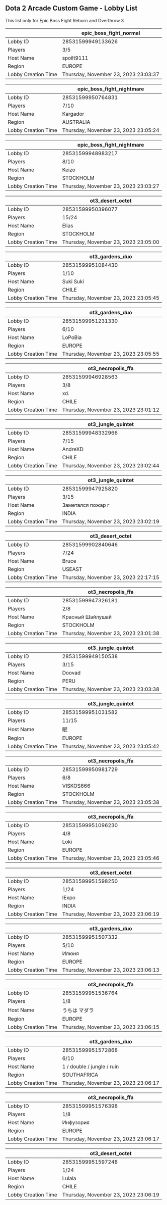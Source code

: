 ## Dota 2 Arcade Custom Game - Lobby List

This list only for Epic Boss Fight Reborn and Overthrow 3

|  | epic_boss_fight_normal |
| ------ | ------ |
| Lobby ID | 28531599949133626 |
| Players | 3/5 |
| Host Name | spoilt9111 |
| Region | EUROPE |
| Lobby Creation Time | Thursday, November 23, 2023 23:03:37 |


|  | epic_boss_fight_nightmare |
| ------ | ------ |
| Lobby ID | 28531599950764831 |
| Players | 7/10 |
| Host Name | Kargador |
| Region | AUSTRALIA |
| Lobby Creation Time | Thursday, November 23, 2023 23:05:24 |


|  | epic_boss_fight_nightmare |
| ------ | ------ |
| Lobby ID | 28531599948983217 |
| Players | 8/10 |
| Host Name | Keizo |
| Region | STOCKHOLM |
| Lobby Creation Time | Thursday, November 23, 2023 23:03:27 |


|  | ot3_desert_octet |
| ------ | ------ |
| Lobby ID | 28531599950396077 |
| Players | 15/24 |
| Host Name | Elias |
| Region | STOCKHOLM |
| Lobby Creation Time | Thursday, November 23, 2023 23:05:00 |


|  | ot3_gardens_duo |
| ------ | ------ |
| Lobby ID | 28531599951084430 |
| Players | 1/10 |
| Host Name | Suki Suki |
| Region | CHILE |
| Lobby Creation Time | Thursday, November 23, 2023 23:05:45 |


|  | ot3_gardens_duo |
| ------ | ------ |
| Lobby ID | 28531599951231330 |
| Players | 6/10 |
| Host Name | LoPoBia |
| Region | EUROPE |
| Lobby Creation Time | Thursday, November 23, 2023 23:05:55 |


|  | ot3_necropolis_ffa |
| ------ | ------ |
| Lobby ID | 28531599946928563 |
| Players | 3/8 |
| Host Name | xd. |
| Region | CHILE |
| Lobby Creation Time | Thursday, November 23, 2023 23:01:12 |


|  | ot3_jungle_quintet |
| ------ | ------ |
| Lobby ID | 28531599948332966 |
| Players | 7/15 |
| Host Name | AndreXD |
| Region | CHILE |
| Lobby Creation Time | Thursday, November 23, 2023 23:02:44 |


|  | ot3_jungle_quintet |
| ------ | ------ |
| Lobby ID | 28531599947925820 |
| Players | 3/15 |
| Host Name | Заметался пожар г |
| Region | INDIA |
| Lobby Creation Time | Thursday, November 23, 2023 23:02:19 |


|  | ot3_desert_octet |
| ------ | ------ |
| Lobby ID | 28531599902840646 |
| Players | 7/24 |
| Host Name | Bruce |
| Region | USEAST |
| Lobby Creation Time | Thursday, November 23, 2023 22:17:15 |


|  | ot3_necropolis_ffa |
| ------ | ------ |
| Lobby ID | 28531599947326181 |
| Players | 2/8 |
| Host Name | Красный Шайлушай |
| Region | STOCKHOLM |
| Lobby Creation Time | Thursday, November 23, 2023 23:01:38 |


|  | ot3_jungle_quintet |
| ------ | ------ |
| Lobby ID | 28531599949150538 |
| Players | 3/15 |
| Host Name | Doovad |
| Region | PERU |
| Lobby Creation Time | Thursday, November 23, 2023 23:03:38 |


|  | ot3_jungle_quintet |
| ------ | ------ |
| Lobby ID | 28531599951031582 |
| Players | 11/15 |
| Host Name | 眠 |
| Region | EUROPE |
| Lobby Creation Time | Thursday, November 23, 2023 23:05:42 |


|  | ot3_necropolis_ffa |
| ------ | ------ |
| Lobby ID | 28531599950981729 |
| Players | 6/8 |
| Host Name | VISKOS666 |
| Region | STOCKHOLM |
| Lobby Creation Time | Thursday, November 23, 2023 23:05:38 |


|  | ot3_necropolis_ffa |
| ------ | ------ |
| Lobby ID | 28531599951096230 |
| Players | 4/8 |
| Host Name | Loki |
| Region | EUROPE |
| Lobby Creation Time | Thursday, November 23, 2023 23:05:46 |


|  | ot3_desert_octet |
| ------ | ------ |
| Lobby ID | 28531599951598250 |
| Players | 1/24 |
| Host Name | IExpo |
| Region | INDIA |
| Lobby Creation Time | Thursday, November 23, 2023 23:06:19 |


|  | ot3_gardens_duo |
| ------ | ------ |
| Lobby ID | 28531599951507332 |
| Players | 5/10 |
| Host Name | Илюня |
| Region | EUROPE |
| Lobby Creation Time | Thursday, November 23, 2023 23:06:13 |


|  | ot3_necropolis_ffa |
| ------ | ------ |
| Lobby ID | 28531599951536764 |
| Players | 1/8 |
| Host Name | うちは マダラ |
| Region | EUROPE |
| Lobby Creation Time | Thursday, November 23, 2023 23:06:15 |


|  | ot3_gardens_duo |
| ------ | ------ |
| Lobby ID | 28531599951572868 |
| Players | 6/10 |
| Host Name | 1 / double / jungle / ruin |
| Region | SOUTHAFRICA |
| Lobby Creation Time | Thursday, November 23, 2023 23:06:17 |


|  | ot3_necropolis_ffa |
| ------ | ------ |
| Lobby ID | 28531599951576398 |
| Players | 1/8 |
| Host Name | Инфузория |
| Region | EUROPE |
| Lobby Creation Time | Thursday, November 23, 2023 23:06:17 |


|  | ot3_desert_octet |
| ------ | ------ |
| Lobby ID | 28531599951597248 |
| Players | 1/24 |
| Host Name | Lulala |
| Region | CHILE |
| Lobby Creation Time | Thursday, November 23, 2023 23:06:19 |


